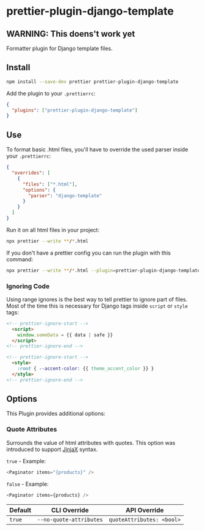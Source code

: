 # prettier-plugin-django-template

## WARNING: This doens't work yet

Formatter plugin for Django template files.

## Install

```bash
npm install --save-dev prettier prettier-plugin-django-template
```

Add the plugin to your `.prettierrc`:
```json
{
  "plugins": ["prettier-plugin-django-template"]
}
```

## Use

To format basic .html files, you'll have to override the used parser inside your `.prettierrc`:
```json
{
  "overrides": [
    {
      "files": ["*.html"],
      "options": {
        "parser": "django-template"
      }
    }
  ]
}
```

Run it on all html files in your project:
```bash
npx prettier --write **/*.html
```

If you don't have a prettier config you can run the plugin with this command:
```bash
npx prettier --write **/*.html --plugin=prettier-plugin-django-template
```

### Ignoring Code

Using range ignores is the best way to tell prettier to ignore part of files. Most of the time this is necessary for Django tags inside `script` or `style` tags:

```html
<!-- prettier-ignore-start -->
  <script>
    window.someData = {{ data | safe }}
  </script>
<!-- prettier-ignore-end -->

<!-- prettier-ignore-start -->
  <style>
    :root { --accent-color: {{ theme_accent_color }} }
  </style>
<!-- prettier-ignore-end -->
```

## Options

This Plugin provides additional options:

### Quote Attributes

Surrounds the value of html attributes with quotes. This option was introduced to support [JinjaX](https://jinjax.scaletti.dev/) syntax.

`true` - Example:
```js
<Paginator items="{products}" />
```

`false` - Example:
```js
<Paginator items={products} />
```

| Default | CLI Override            | API Override              |
| ------- | ----------------------- | ------------------------- |
| `true`  | `--no-quote-attributes` | `quoteAttributes: <bool>` |
